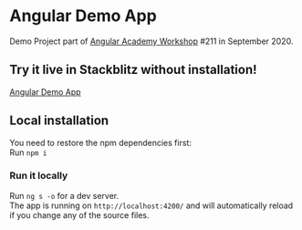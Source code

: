 # Angular Demo App

Demo Project part of <a href="https://angular.ac" target="_blank">Angular Academy Workshop</a> #211 in September 2020.

## Try it live in Stackblitz without installation!

<a href="https://stackblitz.com/github/ldex/Angular-Academy-211" target="_blank">Angular Demo App</a> 


## Local installation

You need to restore the npm dependencies first:  
Run `npm i`

### Run it locally

Run `ng s -o` for a dev server.  
The app is running on `http://localhost:4200/` and will automatically reload if you change any of the source files.